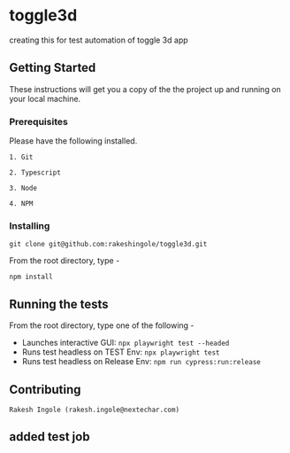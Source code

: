 # toggle3d
creating this for test automation of toggle 3d app


## Getting Started

These instructions will get you a copy of the the project up and running on your local machine. 


### Prerequisites

Please have the following installed.

```
1. Git

2. Typescript

3. Node

4. NPM
```


### Installing
```
git clone git@github.com:rakeshingole/toggle3d.git
```
From the root directory, type - 

```
npm install
```

## Running the tests

From the root directory, type one of the following -

* Launches interactive GUI: `npx playwright test --headed`
* Runs test headless on TEST Env: `npx playwright test`
* Runs test headless on Release Env: `npm run cypress:run:release`

## Contributing

```
Rakesh Ingole (rakesh.ingole@nextechar.com)
```

## added test job
